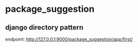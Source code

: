 # package_suggestion

## django directory pattern
endpoint: http://127.0.0.1:9000/package_suggestion/app/first/


